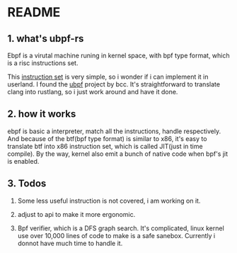 # README

## 1. what's ubpf-rs 

Ebpf is a virutal machine runing in kernel space, with bpf type format, which is a risc instructions set. 

This [instruction set](https://github.com/iovisor/bpf-docs/blob/master/eBPF.md) is very simple, so i wonder if i can implement it in userland. I found the [ubpf](https://github.com/iovisor/ubpf) project by bcc. It's straightforward to translate clang into rustlang, so i just work around and have it done.

## 2. how it works

ebpf is basic a interpreter, match all the instructions, handle respectively. And because of the btf(bpf type format) is similar to x86, it's easy to translate btf into x86 instruction set, which is called JIT(just in time compile). By the way, kernel also emit a bunch of native code when bpf's jit is enabled.

## 3. Todos

1. Some less useful instruction is not covered, i am working on it.

2. adjust to api to make it more ergonomic.

3. Bpf verifier, which is a DFS graph search. It's complicated, linux kernel use over 10,000 lines of code to make is a safe sanebox. Currently i donnot have much time to handle it.

